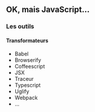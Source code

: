 ## OK, mais JavaScript…

### Les outils

#### Transformateurs

* Babel
* Browserify
* Coffeescript
* JSX
* Traceur
* Typescript
* Uglify
* Webpack
* …
